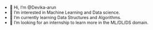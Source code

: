 - 👋 Hi, I’m @Devika-arun
- 👀 I’m interested in Machine Learning and Data science.
- 🌱 I’m currently learning Data Structures and Algorithms.
- 💞️ I’m looking for an internship to learn more in the ML/DL/DS domain.


<!---
Devika-arun/Devika-arun is a ✨ special ✨ repository because its `README.md` (this file) appears on your GitHub profile.
You can click the Preview link to take a look at your changes.
--->
